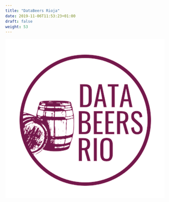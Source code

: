 ```yaml
---
title: "DataBeers Rioja"
date: 2019-11-06T11:53:23+01:00
draft: false
weight: 53
---
```

![](/img/data-beers-rioja.png)
<div class="social">
<a href="https://www.meetup.com/es-ES/WordPress-Logrono/">
		<i class="fa fa-meetup"></i>
	</a>
	<a href="https://twitter.com/wplogrono">
		<i class="fa fa-twitter"></i>
	</a>
		<a href=" https://github.com/wplogrono">
		<i class="fa fa-github"></i>
	</a>
</div>
